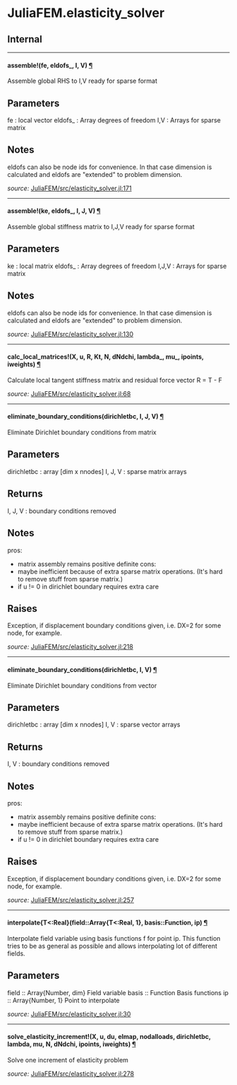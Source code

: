 # JuliaFEM.elasticity_solver

## Internal

---

<a id="method__assemble.1" class="lexicon_definition"></a>
#### assemble!(fe,  eldofs_,  I,  V) [¶](#method__assemble.1)
Assemble global RHS to I,V ready for sparse format

Parameters
----------
fe : local vector
eldofs_ : Array
  degrees of freedom
I,V : Arrays for sparse matrix

Notes
-----
eldofs can also be node ids for convenience. In that case dimension
is calculated and eldofs are "extended" to problem dimension.


*source:*
[JuliaFEM/src/elasticity_solver.jl:171](https://github.com/JuliaFEM/JuliaFEM.jl/tree/1e1704126d7c25595a71838fd8a59ba5d2212219/src/elasticity_solver.jl#L171)

---

<a id="method__assemble.2" class="lexicon_definition"></a>
#### assemble!(ke,  eldofs_,  I,  J,  V) [¶](#method__assemble.2)
Assemble global stiffness matrix to I,J,V ready for sparse format

Parameters
----------
ke : local matrix
eldofs_ : Array
  degrees of freedom
I,J,V : Arrays for sparse matrix

Notes
-----
eldofs can also be node ids for convenience. In that case dimension
is calculated and eldofs are "extended" to problem dimension.


*source:*
[JuliaFEM/src/elasticity_solver.jl:130](https://github.com/JuliaFEM/JuliaFEM.jl/tree/1e1704126d7c25595a71838fd8a59ba5d2212219/src/elasticity_solver.jl#L130)

---

<a id="method__calc_local_matrices.1" class="lexicon_definition"></a>
#### calc_local_matrices!(X,  u,  R,  Kt,  N,  dNdchi,  lambda_,  mu_,  ipoints,  iweights) [¶](#method__calc_local_matrices.1)
Calculate local tangent stiffness matrix and residual force vector R = T - F


*source:*
[JuliaFEM/src/elasticity_solver.jl:68](https://github.com/JuliaFEM/JuliaFEM.jl/tree/1e1704126d7c25595a71838fd8a59ba5d2212219/src/elasticity_solver.jl#L68)

---

<a id="method__eliminate_boundary_conditions.1" class="lexicon_definition"></a>
#### eliminate_boundary_conditions(dirichletbc,  I,  J,  V) [¶](#method__eliminate_boundary_conditions.1)
Eliminate Dirichlet boundary conditions from matrix

Parameters
----------
dirichletbc : array [dim x nnodes]
I, J, V : sparse matrix arrays

Returns
-------
I, J, V : boundary conditions removed

Notes
-----
pros:
- matrix assembly remains positive definite
cons:
- maybe inefficient because of extra sparse matrix operations. (It's hard to remove stuff from sparse matrix.)
- if u != 0 in dirichlet boundary requires extra care

Raises
------
Exception, if displacement boundary conditions given, i.e.
DX=2 for some node, for example.



*source:*
[JuliaFEM/src/elasticity_solver.jl:218](https://github.com/JuliaFEM/JuliaFEM.jl/tree/1e1704126d7c25595a71838fd8a59ba5d2212219/src/elasticity_solver.jl#L218)

---

<a id="method__eliminate_boundary_conditions.2" class="lexicon_definition"></a>
#### eliminate_boundary_conditions(dirichletbc,  I,  V) [¶](#method__eliminate_boundary_conditions.2)
Eliminate Dirichlet boundary conditions from vector

Parameters
----------
dirichletbc : array [dim x nnodes]
I, V : sparse vector arrays

Returns
-------
I, V : boundary conditions removed

Notes
-----
pros:
- matrix assembly remains positive definite
cons:
- maybe inefficient because of extra sparse matrix operations. (It's hard to remove stuff from sparse matrix.)
- if u != 0 in dirichlet boundary requires extra care

Raises
------
Exception, if displacement boundary conditions given, i.e.
DX=2 for some node, for example.


*source:*
[JuliaFEM/src/elasticity_solver.jl:257](https://github.com/JuliaFEM/JuliaFEM.jl/tree/1e1704126d7c25595a71838fd8a59ba5d2212219/src/elasticity_solver.jl#L257)

---

<a id="method__interpolate.1" class="lexicon_definition"></a>
#### interpolate{T<:Real}(field::Array{T<:Real, 1},  basis::Function,  ip) [¶](#method__interpolate.1)
Interpolate field variable using basis functions f for point ip.
This function tries to be as general as possible and allows interpolating
lot of different fields.

Parameters
----------
field :: Array{Number, dim}
  Field variable
basis :: Function
  Basis functions
ip :: Array{Number, 1}
  Point to interpolate


*source:*
[JuliaFEM/src/elasticity_solver.jl:30](https://github.com/JuliaFEM/JuliaFEM.jl/tree/1e1704126d7c25595a71838fd8a59ba5d2212219/src/elasticity_solver.jl#L30)

---

<a id="method__solve_elasticity_increment.1" class="lexicon_definition"></a>
#### solve_elasticity_increment!(X,  u,  du,  elmap,  nodalloads,  dirichletbc,  lambda,  mu,  N,  dNdchi,  ipoints,  iweights) [¶](#method__solve_elasticity_increment.1)
Solve one increment of elasticity problem


*source:*
[JuliaFEM/src/elasticity_solver.jl:278](https://github.com/JuliaFEM/JuliaFEM.jl/tree/1e1704126d7c25595a71838fd8a59ba5d2212219/src/elasticity_solver.jl#L278)

